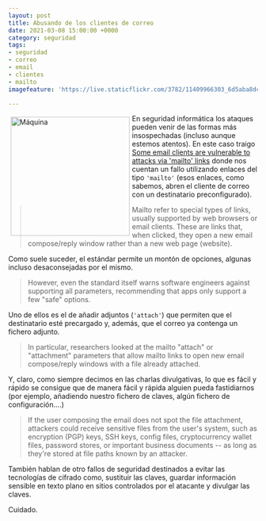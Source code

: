 ```yaml
---
layout: post
title: Abusando de los clientes de correo
date: 2021-03-08 15:00:00 +0000
category: seguridad
tags:
- seguridad
- correo
- email
- clientes
- mailto
imagefeature: 'https://live.staticflickr.com/3782/11409966303_6d5aba8dcc.jpg'

---
```

<a href="https://www.flickr.com/photos/fernand0/11409966303/" title="Máquina "><img src="https://live.staticflickr.com/3782/11409966303_6d5aba8dcc.jpg" alt="Máquina " width="240" style="float:left; margin:5px"></a>
En seguridad informática los ataques pueden venir de las formas más insospechadas (incluso aunque estemos atentos). En este caso traigo [Some email clients are vulnerable to attacks via 'mailto' links](https://www.zdnet.com/article/some-email-clients-are-vulnerable-to-attacks-via-mailto-links/) donde nos cuentan un fallo utilizando enlaces del tipo `'mailto'` (esos enlaces, como sabemos, abren el cliente de correo con un destinatario preconfigurado).

> Mailto refer to special types of links, usually supported by web browsers or email clients. These are links that, when clicked, they open a new email compose/reply window rather than a new web page (website).

Como suele suceder, el estándar permite un montón de opciones, algunas incluso desaconsejadas por el mismo.

> However, even the standard itself warns software engineers against supporting all parameters, recommending that apps only support a few "safe" options.

Uno de ellos es el de añadir adjuntos (`'attach'`) que permiten que el destinatario esté precargado y, además, que el correo ya contenga un fichero adjunto.

> In particular, researchers looked at the mailto "attach" or "attachment" parameters that allow mailto links to open new email compose/reply windows with a file already attached.

Y, claro, como siempre decimos en las charlas divulgativas, lo que es fácil y rápido se consigue que de manera fácil y rápida alguien pueda fastidiarnos (por ejemplo, añadiendo nuestro fichero de claves, algún fichero de configuración....)

> If the user composing the email does not spot the file attachment, attackers could receive sensitive files from the user's system, such as encryption (PGP) keys, SSH keys, config files, cryptocurrency wallet files, password stores, or important business documents -- as long as they're stored at file paths known by an attacker.

También hablan de otro fallos de seguridad destinados a evitar las tecnologías de cifrado como, sustituir las claves, guardar información sensible en texto plano en sitios controlados por el atacante y divulgar las claves.

Cuidado.
